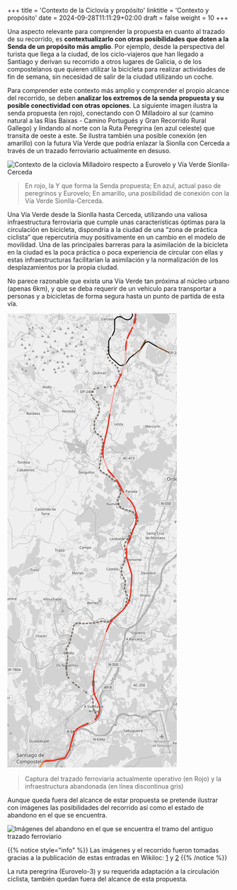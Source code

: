 +++
title = 'Contexto de la Ciclovía y propósito'
linktitle = 'Contexto y propósito'
date = 2024-09-28T11:11:29+02:00
draft = false
weight = 10
+++

Una aspecto relevante para comprender la propuesta en cuanto al trazado de su recorrido, es **contextualizarlo con otras posibilidades que doten a la Senda de un propósito más amplio**. Por ejemplo, desde la perspectiva del turista que llega a la ciudad, de los ciclo-viajeros que han llegado a Santiago y derivan su recorrido a otros lugares de Galicia, o de los compostelanos que quieren utilizar la bicicleta para realizar actividades de fin de semana, sin necesidad de salir de la ciudad utilizando un coche.

Para comprender este contexto más amplio y comprender el propio alcance del recorrido, se deben **analizar los extremos de la senda propuesta y su posible conectividad con otras opciones**. La siguiente imagen ilustra la senda propuesta (en rojo), conectando con O Milladoiro al sur (camino natural a las Rías Baixas - Camino Portugués y Gran Recorrido Rural Gallego) y lindando al norte con la Ruta Peregrina (en azul celeste) que transita de oeste a este. Se ilustra también una posible conexión (en amarillo) con la futura Vía Verde que podría enlazar la Sionlla con Cerceda a través de un trazado ferroviario actualmente en desuso.

![Contexto de la ciclovía Milladoiro respecto a Eurovelo y Vía Verde Sionlla-Cerceda](img/contexto-ciclovia-milladoiro-eurovelo-via-verde.png)

> En rojo, la Y que forma la Senda propuesta; En azul, actual paso de peregrinos y Eurovelo; En amarillo, una posibilidad de conexión con la Vía Verde Sionlla-Cerceda.

Una Vía Verde desde la Sionlla hasta Cerceda, utilizando una valiosa infraestructura ferroviaria que cumple unas características óptimas para la circulación en bicicleta, dispondría a la ciudad de una “zona de práctica ciclista” que repercutiría muy positivamente en un cambio en el modelo de movilidad. Una de las principales barreras para la asimilación de la bicicleta en la ciudad es la poca práctica o poca experiencia de circular con ellas y estas infraestructuras facilitarían la asimilación y la normalización de los desplazamientos por la propia ciudad.

No parece razonable que exista una Vía Verde tan próxima al núcleo urbano (apenas 6km), y que se deba requerir de un vehículo para transportar a personas y a bicicletas de forma segura hasta un punto de partida de esta vía.

![Trazado Vía Verde Sionlla-Cerceda](img/trazado-via-verde-sionlla-cerceda.png)

> Captura del trazado ferroviaria actualmente operativo (en Rojo) y la infraestructura abandonada (en línea discontinua gris)

Aunque queda fuera del alcance de estar propuesta se pretende ilustrar con imágenes las posibilidades del recorrido así como el estado de abandono en el que se encuentra.

![Imágenes del abandono en el que se encuentra el tramo del antiguo trazado ferroviario](img/via-verde-imagenes-abandono.png)

{{% notice style="info" %}}
  Las imágenes y el recorrido fueron tomadas gracias a la publicación de estas entradas en Wikiloc: [1](https://es.wikiloc.com/rutas-senderismo/por-la-antigua-via-ferrea-a-pontraga-ordes-a-sionlla-santiago-4205836) y [2](https://es.wikiloc.com/rutas-senderismo/por-la-antigua-via-ferrea-cerceda-a-pontraga-ordes-5718851)
{{% /notice %}}

La ruta peregrina (Eurovelo-3) y su requerida adaptación a la circulación ciclista, también quedan fuera del alcance de esta propuesta.
